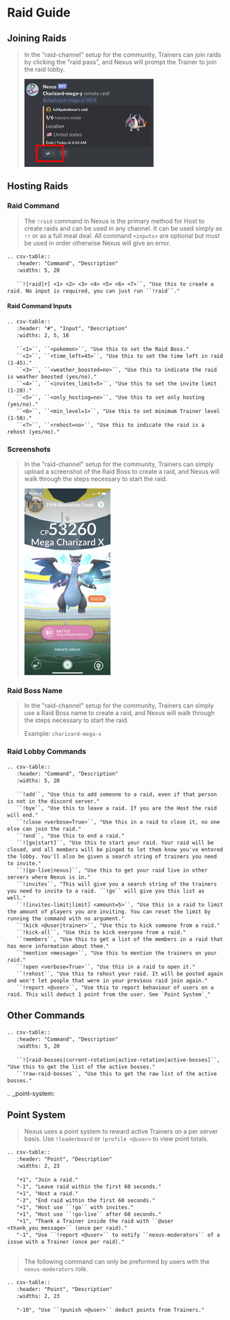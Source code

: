 # Raid Guide

## Joining Raids

> In the "raid-channel" setup for the community, Trainers can join raids by clicking the "raid pass", and Nexus will prompt the Trainer to join the raid lobby.
>
> <img src="_static/img/join.png?update">



## Hosting Raids

### Raid Command

> The `!raid` command in Nexus is the primary method for Host to create raids and can be used in any channel. It can be used simply as `!r` or as a full meal deal. All command `<inputs>` are optional but must be used in order otherwise Nexus will give an error. 

```eval_rst
.. csv-table::
   :header: "Command", "Description"
   :widths: 5, 20

   ``![raid|r] <1> <2> <3> <4> <5> <6> <7>``, "Use this to create a raid. No input is required, you can just run ``!raid``."

```

#### Raid Command Inputs

```eval_rst
.. csv-table::
   :header: "#", "Input", "Description"
   :widths: 2, 5, 18

   ``<1>``, ``<pokemon>``, "Use this to set the Raid Boss."
   ``<2>``, ``<time_left=45>``, "Use this to set the time left in raid (1-45)."
   ``<3>``, ``<weather_boosted=no>``, "Use this to indicate the raid is weather boosted (yes/no)."
   ``<4>``, ``<invites_limit=5>``, "Use this to set the invite limit (1-20)."
   ``<5>``, ``<only_hosting=no>``, "Use this to set only hosting (yes/no)."
   ``<6>``, ``<min_level=1>``, "Use this to set minimum Trainer level (1-50)."
   ``<7>``, ``<rehost=no>``, "Use this to indicate the raid is a rehost (yes/no)."

```

### Screenshots

> In the "raid-channel" setup for the community, Trainers can simply upload a screenshot of the Raid Boss to create a raid, and Nexus will walk through the steps necessary to start the raid.
>
> <img src="_static/img/charizard-mega-x.png">

### Raid Boss Name

> In the "raid-channel" setup for the community, Trainers can simply use a Raid Boss name to create a raid, and Nexus will walk through the steps necessary to start the raid.
>
> Example: `charizard-mega-x`

### Raid Lobby Commands

```eval_rst
.. csv-table::
   :header: "Command", "Description"
   :widths: 5, 20

   ``!add``, "Use this to add someone to a raid, even if that person is not in the discord server."
   ``!bye``, "Use this to leave a raid. If you are the Host the raid will end."
   ``!close <verbose=True>``, "Use this in a raid to close it, no one else can join the raid."
   ``!end``, "Use this to end a raid."
   ``![go|start]``, "Use this to start your raid. Your raid will be closed, and all members will be pinged to let them know you've entered the lobby. You'll also be given a search string of trainers you need to invite."
   ``![go-live|nexus]``, "Use this to get your raid live in other servers where Nexus is in."
   ``!invites``, "This will give you a search string of the trainers you need to invite to a raid. ``!go`` will give you this list as well."
   ``![invites-limit|limit] <amount=5>``, "Use this in a raid to limit the amount of players you are inviting. You can reset the limit by running the command with no argument."
   ``!kick <@user|trainer>``, "Use this to kick someone from a raid."
   ``!kick-all``, "Use this to kick everyone from a raid."
   ``!members``, "Use this to get a list of the members in a raid that has more information about them."
   ``!mention <message>``, "Use this to mention the trainers on your raid."
   ``!open <verbose=True>``, "Use this in a raid to open it."
   ``!rehost``, "Use this to rehost your raid. It will be posted again and won't let people that were in your previous raid join again."
   ``!report <@user>``, "Use this to report behaviour of users on a raid. This will deduct 1 point from the user. See `Point System`_"

```

## Other Commands

```eval_rst
.. csv-table::
   :header: "Command", "Description"
   :widths: 5, 20

   ``![raid-bosses|current-rotation|active-rotation|active-bosses]``, "Use this to get the list of the active bosses."
   ``!raw-raid-bosses``, "Use this to get the raw list of the active bosses."

```

.. _point-system:

## Point System

> Nexus uses a point system to reward active Trainers on a per server basis. Use `!leaderboard` or `!profile <@user>` to view point totals.

```eval_rst
.. csv-table::
   :header: "Point", "Description"
   :widths: 2, 23

   "+1", "Join a raid."
   "-1", "Leave raid within the first 60 seconds."
   "+1", "Host a raid."
   "-2", "End raid within the first 60 seconds."
   "+1", "Host use ``!go`` with invites."
   "+1", "Host use ``!go-live`` after 60 seconds."
   "+1", "Thank a Trainer inside the raid with ``@user <thank_you_message>`` (once per raid)."
   "-1", "Use ``!report <@user>`` to notify ``nexus-moderators`` of a issue with a Trainer (once per raid)."
   
```

> The following command can only be preformed by users with the `nexus-moderators` role.

```eval_rst
.. csv-table::
   :header: "Point", "Description"
   :widths: 2, 23

   "-10", "Use ``!punish <@user>`` deduct points from Trainers."
   
```
